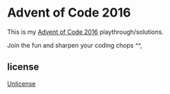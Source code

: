 # Advent of Code 2016

This is my [Advent of Code 2016](http://adventofcode.com/2016/day/1) playthrough/solutions.

Join the fun and sharpen your coding chops ^^,

## license

[Unlicense](http://unlicense.org/)

